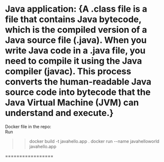 Java application:
{A .class file is a file that contains Java bytecode, which is the compiled version of a Java source file (.java). When you write Java code in a .java file, you need to compile it using the Java compiler (javac). This process converts the human-readable Java source code into bytecode that the Java Virtual Machine (JVM) can understand and execute.}
=================
Docker file in the repo:  
Run
>> docker build -t javahello.app .
>> docker run --name javahelloworld javahello.app

=================
